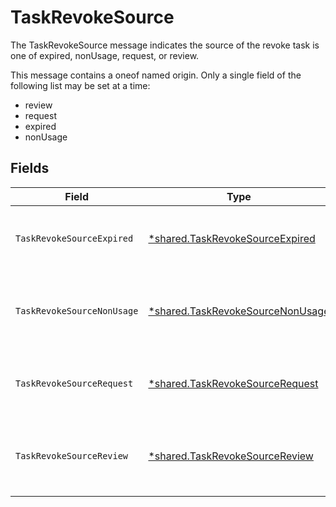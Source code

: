 # TaskRevokeSource

The TaskRevokeSource message indicates the source of the revoke task is one of expired, nonUsage, request, or review.

This message contains a oneof named origin. Only a single field of the following list may be set at a time:
  - review
  - request
  - expired
  - nonUsage



## Fields

| Field                                                                                                                 | Type                                                                                                                  | Required                                                                                                              | Description                                                                                                           |
| --------------------------------------------------------------------------------------------------------------------- | --------------------------------------------------------------------------------------------------------------------- | --------------------------------------------------------------------------------------------------------------------- | --------------------------------------------------------------------------------------------------------------------- |
| `TaskRevokeSourceExpired`                                                                                             | [*shared.TaskRevokeSourceExpired](../../../pkg/models/shared/taskrevokesourceexpired.md)                              | :heavy_minus_sign:                                                                                                    | The TaskRevokeSourceExpired message indicates that the source of the revoke task is due to a grant expiring.          |
| `TaskRevokeSourceNonUsage`                                                                                            | [*shared.TaskRevokeSourceNonUsage](../../../pkg/models/shared/taskrevokesourcenonusage.md)                            | :heavy_minus_sign:                                                                                                    | The TaskRevokeSourceNonUsage message indicates that the source of the revoke task is due to the grant not being used. |
| `TaskRevokeSourceRequest`                                                                                             | [*shared.TaskRevokeSourceRequest](../../../pkg/models/shared/taskrevokesourcerequest.md)                              | :heavy_minus_sign:                                                                                                    | The TaskRevokeSourceRequest message indicates that the source of the revoke task was a request.                       |
| `TaskRevokeSourceReview`                                                                                              | [*shared.TaskRevokeSourceReview](../../../pkg/models/shared/taskrevokesourcereview.md)                                | :heavy_minus_sign:                                                                                                    | The TaskRevokeSourceReview message tracks which access review was the source of the specificed revoke ticket.         |